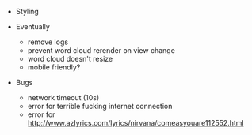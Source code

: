 - Styling
    
- Eventually
    - remove logs
    - prevent word cloud rerender on view change
    - word cloud doesn't resize
    - mobile friendly?

- Bugs
    - network timeout (10s)
    - error for terrible fucking internet connection
    - error for http://www.azlyrics.com/lyrics/nirvana/comeasyouare112552.html